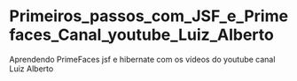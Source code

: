 # Primeiros_passos_com_JSF_e_Primefaces_Canal_youtube_Luiz_Alberto
Aprendendo PrimeFaces jsf e hibernate com os vídeos do youtube canal Luiz Alberto
